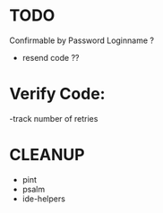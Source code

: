 # TODO
Confirmable by
Password
Loginname ?
- resend code ??

# Verify Code:
-track number of retries

# CLEANUP
- pint
- psalm
- ide-helpers




